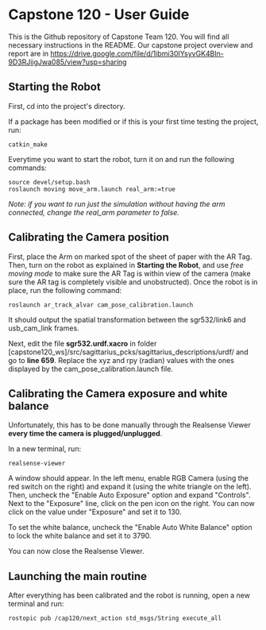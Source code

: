 # Capstone 120 - User Guide

This is the Github repository of Capstone Team 120. You will find all necessary instructions in the README.
Our capstone project overview and report are in https://drive.google.com/file/d/1ibmi30IYsyvGK4Bln-9D3RJiigJwa085/view?usp=sharing


## Starting the Robot

First, cd into the project's directory.

If a package has been modified or if this is your first time testing the project, run:
```
catkin_make
```

Everytime you want to start the robot, turn it on and run the following commands:
```
source devel/setup.bash
roslaunch moving move_arm.launch real_arm:=true
```
*Note: if you want to run just the simulation without having the arm connected, change the real_arm parameter to false.*


## Calibrating the Camera position

First, place the Arm on marked spot of the sheet of paper with the AR Tag. Then, turn on the robot as explained in **Starting the Robot**, and use *free moving mode* to make sure the AR Tag is within view of the camera (make sure the AR tag is completely visible and unobstructed). Once the robot is in place, run the following command:
```
roslaunch ar_track_alvar cam_pose_calibration.launch
```
It should output the spatial transformation between the sgr532/link6 and usb_cam_link frames.

Next, edit the file **sgr532.urdf.xacro** in folder [capstone120_ws]/src/sagittarius_pcks/sagittarius_descriptions/urdf/ and go to **line 659**. Replace the xyz and rpy (radian) values with the ones displayed by the cam_pose_calibration.launch file.


## Calibrating the Camera exposure and white balance

Unfortunately, this has to be done manually through the Realsense Viewer **every time the camera is plugged/unplugged**.

In a new terminal, run:
```
realsense-viewer
```
A window should appear. In the left menu, enable RGB Camera (using the red switch on the right) and expand it (using the white triangle on the left). Then, uncheck the "Enable Auto Exposure" option and expand "Controls". Next to the "Exposure" line, click on the pen icon on the right. You can now click on the value under "Exposure" and set it to 130.

To set the white balance, uncheck the "Enable Auto White Balance" option to lock the white balance and set it to 3790.

You can now close the Realsense Viewer.


## Launching the main routine

After everything has been calibrated and the robot is running, open a new terminal and run:
```
rostopic pub /cap120/next_action std_msgs/String execute_all
```
